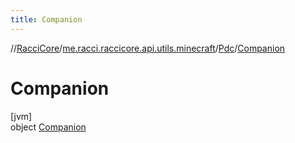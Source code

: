 ```yaml
---
title: Companion
---
```

//[RacciCore](../../../../index.html)/[me.racci.raccicore.api.utils.minecraft](../../index.html)/[Pdc](../index.html)/[Companion](index.html)



# Companion



[jvm]\
object [Companion](index.html)


